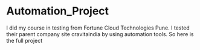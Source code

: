 # Automation_Project
I did my course in testing from Fortune Cloud Technologies Pune. I tested their parent company site cravitaindia by using automation tools. So here is the full project
